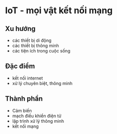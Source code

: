 # IoT - mọi vật kết nối mạng 

## Xu hướng
- các thiết bị di động
- các thiết bị thông minh
- các tiện ích trong cuộc sống

## Đặc điểm
- kết nối internet
- xử lý chuyên biệt, thông minh

## Thành phần
- Cảm biến
- mạch điều khiển điện tử
- lập trình xử lý thông minh
- kết nối mạng

